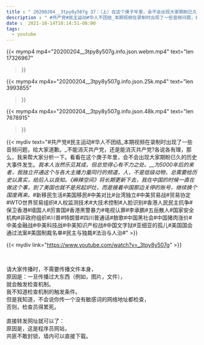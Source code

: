 ```yaml
---
title : " 20200204__3tpy8y507g 37：（上）在这个庚子年里，会不会出现大家期盼已久的历史大事件发生?谁来灭掉共产党?谁有能力灭掉共产党?。现象分析，告诉你十大因素，结果令你吃惊！ "
description : " #共产党#民主运动#华人不团结_本期视频在录制时出现了一些音频问题，给大家道歉。_不能消灭共产党，还是能消灭共产党?各说各有理，那么，我来帮大家分析一下。看看在这个庚子年里，会不会出现大家期盼已久的历史大事件发生。_我本人当然乐见其成，但总觉得心有不力之处。__为5000年后的来者，我独立开通这个与各大主播力量同行的频道，人，不是低级动物，总需要给历史以真实，给后人以良知。《麻辣空间》将长期更新下去，我在中国的时候一直在做这个事，到了美国也就不是另起炉灶，而是接着中国那边关停的账号，继续换个国度再来。_#新移民生活#美国移民#中美对比#台湾独立#中美贸易战#贸易协定#WTO世界贸易组织#人权监测技术#大技术控制#人脸识别#香港人民民主抗争#保卫香港#墙国人#厉害国#香港黑警暴力#电视认罪#李承鹏#五岳散人#国家安全机构#非政府组织#川普#特朗普#四川普通话#敖歌#中国黑社会#中国猪肉涨价#中美金融战#中美科技战#中美知识产权战#中国文字狱#亚细亚的孤儿#美国国会通过法案#美国制裁名单#民主与独裁#法治与人治# "
date :  2021-10-14T10:14:51-08:00
tags:
  - youtube
---
```


{{< mymp4 mp4="20200204__3tpy8y507g.info.json.webm.mp4" 
text="len 17326967"
>}}

{{< mymp4x  mp4x="20200204__3tpy8y507g.info.json.25k.mp4"
text="len 3993855"
>}}

{{< mymp4x  mp4x="20200204__3tpy8y507g.info.json.48k.mp4"
text="len 7678915"
>}}


{{< mydiv text="#共产党#民主运动#华人不团结_本期视频在录制时出现了一些音频问题，给大家道歉。_不能消灭共产党，还是能消灭共产党?各说各有理，那么，我来帮大家分析一下。看看在这个庚子年里，会不会出现大家期盼已久的历史大事件发生。_我本人当然乐见其成，但总觉得心有不力之处。__为5000年后的来者，我独立开通这个与各大主播力量同行的频道，人，不是低级动物，总需要给历史以真实，给后人以良知。《麻辣空间》将长期更新下去，我在中国的时候一直在做这个事，到了美国也就不是另起炉灶，而是接着中国那边关停的账号，继续换个国度再来。_#新移民生活#美国移民#中美对比#台湾独立#中美贸易战#贸易协定#WTO世界贸易组织#人权监测技术#大技术控制#人脸识别#香港人民民主抗争#保卫香港#墙国人#厉害国#香港黑警暴力#电视认罪#李承鹏#五岳散人#国家安全机构#非政府组织#川普#特朗普#四川普通话#敖歌#中国黑社会#中国猪肉涨价#中美金融战#中美科技战#中美知识产权战#中国文字狱#亚细亚的孤儿#美国国会通过法案#美国制裁名单#民主与独裁#法治与人治#" >}}
<br>

{{< mydiv link="https://www.youtube.com/watch?v=_3tpy8y507g" >}}


<br>

请大家传播时，不需要传播文件本身，<br>
原因是：一旦传播过大东西（例如，图片，文件），<br>
就会触发检查机制。<br>
我不知道检查机制的触发条件。<br>
但是我知道，不会说你传一个没有敏感词的网络地址都检查，<br>
否则，检查员得累死。<br><br>
直接转发网址就可以了：<br>
原因是，这是程序员网站，<br>
共匪不敢封锁，墙内可以直接下载。


